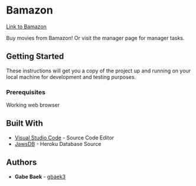 # Bamazon

[Link to Bamazon](https://powerful-atoll-44952.herokuapp.com/)

Buy movies from Bamazon! Or visit the manager page for manager tasks.

## Getting Started

These instructions will get you a copy of the project up and running on your local machine for development and testing purposes.

### Prerequisites

Working web browser

## Built With

* [Visual Studio Code](https://code.visualstudio.com/) - Source Code Editor
* [JawsDB](https://www.jawsdb.com/) - Heroku Database Source


## Authors

* **Gabe Baek** - [gbaek3](https://github.com/gbaek3)
